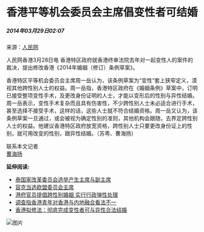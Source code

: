 # 香港平等机会委员会主席倡变性者可结婚

##### 2014年03月29日02:07    
来源：[人民网](http://www.people.com.cn/)    

人民网香港3月28日电 香港特区政府就香港终审法院去年对一起变性人的案件的裁决，提出修改香港《2014年婚姻（修订）条例草案》。

香港特区平等机会委员会主席周一岳认为，该条例草案为“变性”套上狭窄定义，漠视其他跨性别人士的权益。周一岳指，香港特区政府在《婚姻条例》草案中，订明已接受整项变性手术，及更改身份证明的人士，才能以变形后的性别与异性结婚。周一岳表示，变性手术复杂而且具有伤害性，不少跨性别人士未必适合进行手术，甚至选择不接受手术，这样的话，这些人士就不符合结婚资格。周一岳又认为，该条例草案一旦通过，或会被视为确定性别的准则，其他机构会跟随，去界定跨性别人士的权益。他建议香港特区政府放宽资格，跨性别人士只要更改身份证上的性别，就可用改变的性别，跟异性结婚。（苏粤、曹海扬） 

联系本文记者  
[曹海扬](http://www.people.com.cn/GB/8196/352797/365104/index.html) 

**延伸阅读:**
- [泰国家改革委员会选举产生主席与副主席](http://world.people.com.cn/n/2014/1021/c157278-25880362.html)
- [容克当选欧盟委员会主席](http://legal.people.com.cn/n/2014/0722/c188502-25312936.html)
- [港府官员提倡跨性别婚姻 实行行政弹性处理](http://hm.people.com.cn/n/2014/0403/c230533-24815879.html)
- [调查指香港青年对香港与内地融合看法不一](http://hm.people.com.cn/n/2014/0329/c42272-24769188.html)
- [香港拟修法：彻底完成变性者可与异性合法结婚](http://legal.people.com.cn/n/2014/0228/c188502-24491567.html)

![图片](http://58.68.146.78/index/?cid=&catalogs=42272&keyword=&refer=)